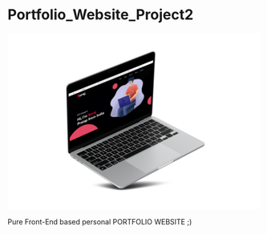# Portfolio_Website_Project2

<p align="center">
  <img src="MacBook Air_Screenshot 2022-10-17 023655 (1).png" />
</p>
Pure Front-End based personal PORTFOLIO WEBSITE ;)
